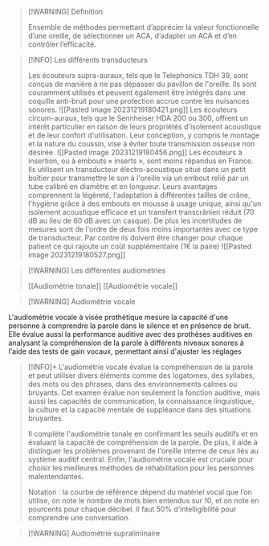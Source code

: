 >[!WARNING] Définition
>
>Ensemble de méthodes permettant d’apprécier la valeur fonctionnelle d’une oreille, de sélectionner un ACA, d’adapter un ACA et d’en contrôler l’efficacité.

>[!INFO] Les différents transducteurs
>
>  
>Les écouteurs supra-auraux, tels que le Telephonics TDH 39, sont conçus de manière à ne pas dépasser du pavillon de l'oreille. Ils sont couramment utilisés et peuvent également être intégrés dans une coquille anti-bruit pour une protection accrue contre les nuisances sonores.
>![[Pasted image 20231219180421.png]]
>Les écouteurs circum-auraux, tels que le Sennheiser HDA 200 ou 300, offrent un intérêt particulier en raison de leurs propriétés d'isolement acoustique et de leur confort d'utilisation. Leur conception, y compris le montage et la nature du coussin, vise à éviter toute transmission osseuse non désirée.
>![[Pasted image 20231219180456.png]]
>Les écouteurs à insertion, ou à embouts « inserts », sont moins répandus en France. Ils utilisent un transducteur électro-acoustique situé dans un petit boîtier pour transmettre le son à l'oreille via un embout relié par un tube calibré en diamètre et en longueur. Leurs avantages comprennent la légèreté, l'adaptation à différentes tailles de crâne, l'hygiène grâce à des embouts en mousse à usage unique, ainsi qu'un isolement acoustique efficace et un transfert transcrânien réduit (70 dB au lieu de 60 dB avec un casque). De plus les incertitudes de mesures sont de l'ordre de deux fois moins importantes avec ce type de transducteur. Par contre ils doivent être changer pour chaque patient ce qui rajoute un coût supplémentaire (1€ la paire)
>![[Pasted image 20231219180527.png]]

>[!WARNING] Les différentes audiométries 
>
>[[Audiométrie tonale]]
>[[Audiométrie vocale]]





>[!WARNING] Audiométrie vocale
>  
L'audiométrie vocale à visée prothétique mesure la capacité d'une personne à comprendre la parole dans le silence et en présence de bruit.
Elle évalue aussi la performance auditive avec des prothèses auditives en analysant la compréhension de la parole à différents niveaux sonores à l'aide des tests de gain vocaux, permettant ainsi d'ajuster les réglages

>[!INFO]+
>L'audiométrie vocale évalue la compréhension de la parole et peut utiliser divers éléments comme des logatomes, des syllabes, des mots ou des phrases, dans des environnements calmes ou bruyants. Cet examen évalue non seulement la fonction auditive, mais aussi les capacités de communication, la connaissance linguistique, la culture et la capacité mentale de suppléance dans des situations bruyantes.
>
>Il complète l'audiométrie tonale en confirmant les seuils auditifs et en évaluant la capacité de compréhension de la parole. De plus, il aide à distinguer les problèmes provenant de l'oreille interne de ceux liés au système auditif central. Enfin, l'audiométrie vocale est cruciale pour choisir les meilleures méthodes de réhabilitation pour les personnes malentendantes.
>
>
>Notation : la courbe de référence dépend du matériel vocal que l’on utilise, on note le nombre de mots bien entendus sur 10, et on note en pourcents pour chaque décibel. Il faut 50% d’intelligibilité pour comprendre une conversation.


>[!WARNING] Audiométrie supraliminaire



